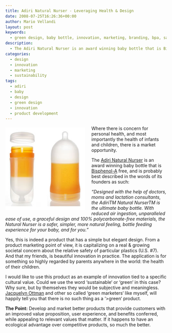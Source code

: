 ```yaml
---
title: Adiri Natural Nurser - Leveraging Health & Design
date: 2008-07-25T16:26:36+00:00
author: Mario Vellandi
layout: post
keywords:
  - green design, baby bottle, innovation, marketing, branding, bpa, safe, review, green design
description:
  - The Adiri Natural Nurser is an award winning baby bottle that is Bisphenol-A free, and is probably best described in the words of its founders as such
categories:
  - design
  - innovation
  - marketing
  - sustainability
tags:
  - adiri
  - baby
  - design
  - green design
  - innovation
  - product development
---
```

<img class="alignleft size-full wp-image-229" style="margin:5px 20px 5px 0; float: left;" title="adiri natural nurser baby bottle" src="../wp-content/uploads/2008/07/adiri.jpg" alt="the adiri natural nurser baby bottle" width="249" height="260" />

Where there is concern for personal health, and most importantly the health of infants and children, there is a market opportunity.

The <a rel="nofollow" title="adiri natural nurser baby bottle website" href="http://www.adiri.com/">Adiri Natural Nurser</a> is an award winning baby bottle that is <a rel="nofollow" title="bisphenol-a bpa article on wikipedia" href="http://en.wikipedia.org/wiki/Bisphenol-A">Bisphenol-A</a> free, and is probably best described in the words of its founders as such:

*&#8220;Designed with the help of doctors, moms and lactation consultants, the AdiriTM Natural NurserTM is the ultimate baby bottle. With reduced air ingestion, unparalleled ease of use, a graceful design and 100% polycarbonate-free materials, the Natural Nurser is a safer, simpler, more natural feeling, bottle feeding experience for your baby, and for you.&#8221;*

Yes, this is indeed a product that has a simple but elegant design. From a product marketing point of view, it is capitalizing on a real & growing societal concern about the relative safety of particular plastics (U.S. #7). And that my friends, is beautiful innovation in practice. The application is for something so highly regarded by parents anywhere in the world: the health of their children.

I would like to use this product as an example of innovation tied to a specific cultural value. Could we use the word &#8216;sustainable&#8216; or &#8216;green&#8216; in this case? Why sure, but by themselves they would be subjective and meaningless. <a rel="nofollow" title="jacquelyn ottman green marketing superstar" href="http://www.greenmarketing.com">Jacquelyn Ottman</a> and other so called &#8216;green marketers&#8216; like myself, will happily tell you that there is no such thing as a &#8216;>green&#8216; product.

__The Point:__ Develop and market better products that provide customers with an improved value proposition, user experience, and benefits conferred, while appealing to relevant values that matter. If it happens to have an ecological advantage over competitive products, so much the better.
